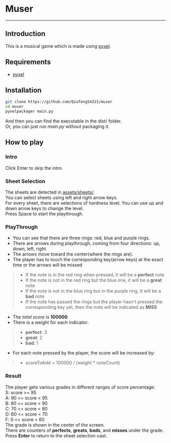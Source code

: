 # Muser
------
## Introduction
This is a musical game which is made using [pyxel](https://github.com/kitao/pyxel).

## Requirements
+ [pyxel](https://github.com/kitao/pyxel)

## Installation
```bash
git clone https://github.com/Qiufeng54321/muser
cd muser
pyxelpackager main.py
```
And then you can find the executable in the dist/ folder.  
Or, you can just run *main.py* without packaging it.

## How to play
### Intro
Click Enter to skip the intro
### Sheet Selection
The sheets are detected in [assets/sheets/](assets/sheets/).  
You can select sheets using left and right arrow keys.  
For every sheet, there are selections of hardness level. You can use up and down arrow keys to change the level.  
Press Space to start the playthrough.
### PlayThrough
+ You can see that there are three rings: red, blue and purple rings.  
+ There are arrows during playthrough, coming from four directions: up, down, left, right.  
+ The arrows move toward the center(where the rings are).  
+ The player has to touch the corresponding key(arrow keys) at the exact time or the arrows will be missed
> + If the note is in the red ring when pressed, it will be a **perfect** note
> + If the note is not in the red ring but the blue one, it will be a **great** note
> + If the note is not in the blue ring but in the purple ring, it will be a **bad** note
> + If the note has passed the rings but the player hasn't pressed the corresponding key yet, then the note will be indicated as **MISS**
+ The *total score* is **100000**.
+ There is a weight for each indicator: 
> + **perfect**: 3
> + **great**: 2
> + **bad**: 1
+ For each note pressed by the player, the score will be increased by:  
> + scoreToAdd = 100000 / (weight * noteCount)
### Result
The player gets various grades in different ranges of score percentage:  
S: score >= 95  
A: 90 <= score < 95  
B: 80 <= score < 90  
C: 70 <= score < 80  
D: 60 <= score < 70  
F: 0 <= score < 60  
The grade is shown in the center of the screen.  
There are counters of **perfects**, **greats**, **bads**, and **misses** under the grade.  
Press **Enter** to return to the sheet selection cast.